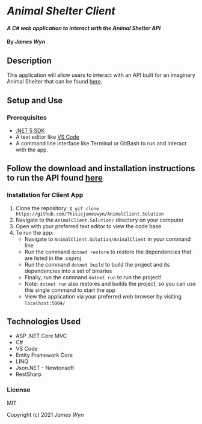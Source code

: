 # _Animal Shelter Client_

#### _A C# web application to interact with the Animal Shelter API_

#### By _James Wyn_

## Description
This application will allow users to interact with an API built for an imaginary Animal Shelter that can be found [here](https://github.com/Thisisjameswyn/AnimalShelter.Solution).

## Setup and Use

### Prerequisites
* [.NET 5 SDK](https://dotnet.microsoft.com/download/dotnet/5.0)
* A text editor like [VS Code](https://code.visualstudio.com/)
* A command line interface like Terminal or GitBash to run and interact with the app.

## Follow the download and installation instructions to run the API found [here](https://github.com/Thisisjameswyn/AnimalShelter.Solution)

### Installation for Client App
1. Clone the repository: `$ git clone https://github.com/Thisisjameswyn/AnimalClient.Solution`
2. Navigate to the `AnimalClient.Solution/` directory on your computer
3. Open with your preferred text editor to view the code base
4. To run the app:
    * Navigate to `AnimalClient.Solution/AnimalClient` in your command line
    * Run the command `dotnet restore` to restore the dependencies that are listed in the .csproj
    * Run the command `dotnet build` to build the project and its dependencies into a set of binaries
    * Finally, run the command `dotnet run` to run the project!
    * Note: `dotnet run` also restores and builds the project, so you can use this single command to start the app
    * View the application via your preferred web browser by visiting `localhost:5004/`


## Technologies Used
* ASP .NET Core MVC
* C#
* VS Code
* Entity Framework Core
* LINQ
* Json.NET - Newtonsoft
* RestSharp

### License

MIT

Copyright (c) 2021 _James Wyn_



